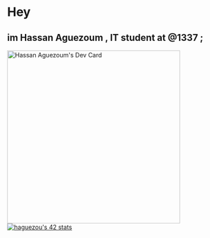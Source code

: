 # Hey 

## im **Hassan Aguezoum** , IT student at @1337 ;
<a href="https://app.daily.dev/haguezoum"><img src="https://api.daily.dev/devcards/ed712a8e86ab41e49261f0311e91eb97.png?r=4t2" width="400" alt="Hassan Aguezoum's Dev Card"/></a>
<a href="https://github.com/haguezoum"><img src="https://badge.mediaplus.ma/binary/haguezou" alt="haguezou's 42 stats" /></a>


